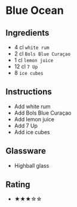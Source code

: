 # Blue Ocean

## Ingredients
- 4 cl `white rum`
- 2 cl `Bols Blue Curaçao`
- 1 cl `lemon juice`
- 12 cl `7 Up`
- 8 `ice cubes`

## Instructions
- Add white rum
- Add Bols Blue Curaçao
- Add lemon juice
- Add 7 Up
- Add ice cubes

## Glassware
- Highball glass

## Rating
- ★★★☆☆
